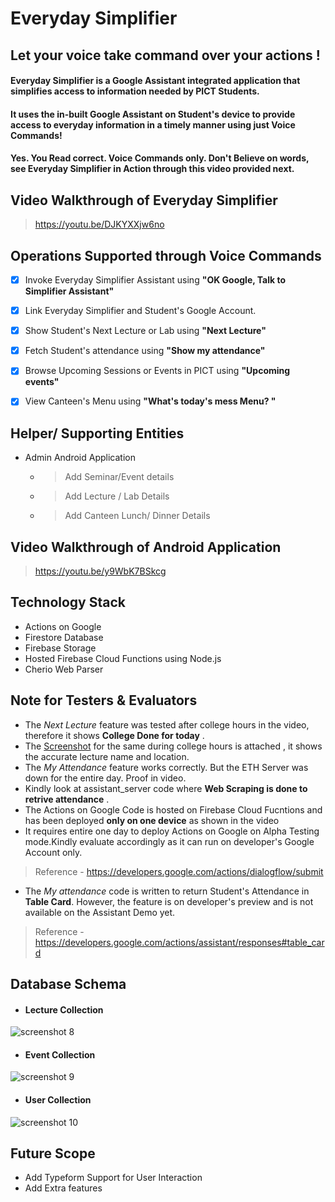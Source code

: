 # Everyday Simplifier 
## Let your voice take command over your actions !

#### Everyday Simplifier is a Google Assistant integrated application that simplifies access to information needed by PICT Students.
#### It uses the in-built Google Assistant on Student's device to provide access to everyday information in a timely manner using just Voice Commands!

#### Yes. You Read correct. Voice Commands only. Don't Believe on words, see Everyday Simplifier in Action through this video provided next.

## Video Walkthrough of Everyday Simplifier
> https://youtu.be/DJKYXXjw6no

## Operations Supported through Voice Commands

- [x] Invoke Everyday Simplifier Assistant using **"OK Google, Talk to Simplifier Assistant"**

- [x] Link Everyday Simplifier and Student's Google Account.

- [x] Show Student's Next Lecture or Lab using **"Next Lecture"**

- [x] Fetch Student's attendance using **"Show my attendance"**

- [x] Browse Upcoming Sessions or Events in PICT using **"Upcoming events"**

- [x] View Canteen's Menu using **"What's today's mess Menu? "**

## Helper/ Supporting Entities

- Admin Android Application
  -  > Add Seminar/Event details 
  -  > Add Lecture / Lab Details
  -  > Add Canteen Lunch/ Dinner Details

## Video Walkthrough of Android Application

> https://youtu.be/y9WbK7BSkcg

## Technology Stack

- Actions on Google
- Firestore Database
- Firebase Storage
- Hosted Firebase Cloud Functions using Node.js
- Cherio Web Parser

## Note for Testers & Evaluators

- The _Next Lecture_ feature was tested after college hours in the video, therefore it shows __College Done for today__ .
- The [Screenshot](https://image.ibb.co/dqzixe/Whats_App_Image_2018_08_17_at_07_03_15.jpg) for the same during college hours is attached  , it shows the accurate lecture name and location.
- The _My Attendance_ feature works correctly. But the ETH Server was down for the entire day. Proof in video.
- Kindly look at assistant_server code where __Web Scraping is done to retrive attendance__ .
- The Actions on Google Code is hosted on Firebase Cloud Fucntions and has been deployed __only on one device__ as shown in the video
- It requires entire one day to deploy Actions on Google on Alpha Testing mode.Kindly evaluate accordingly as it can run on developer's   Google Account only.
> Reference - https://developers.google.com/actions/dialogflow/submit
- The _My attendance_ code is written to return Student's Attendance in **Table Card**. However, the feature is on developer's preview and is not available on the Assistant Demo yet. 
> Reference - https://developers.google.com/actions/assistant/responses#table_card

## Database Schema

- #### Lecture Collection

![screenshot 8](https://user-images.githubusercontent.com/42034989/44271557-4adc3000-a1ef-11e8-9692-29a4644f2995.png)

- #### Event Collection

![screenshot 9](https://user-images.githubusercontent.com/42034989/44271746-ca69ff00-a1ef-11e8-8c6e-dc64ea7dee6a.png)

- #### User Collection

![screenshot 10](https://user-images.githubusercontent.com/42034989/44271749-cdfd8600-a1ef-11e8-836b-ebb5a9da2cae.png)

## Future Scope

 - Add Typeform Support for User Interaction
 - Add Extra features
